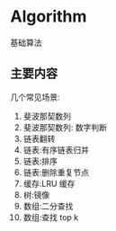 # Algorithm
基础算法

## 主要内容

几个常见场景:

1. 斐波那契数列
2. 斐波那契数列: 数字判断
3. 链表翻转
4. 链表:有序链表归并
5. 链表:排序
6. 链表:删除重复节点
7. 缓存:LRU 缓存
8. 树:镜像
9. 数组:二分查找
10. 数组:查找 top k